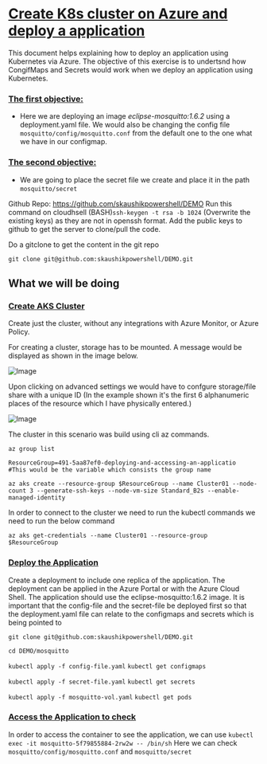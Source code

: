 # <ins> Create K8s cluster on Azure and deploy a application </ins>

This document helps explaining how to deploy an application using Kubernetes via Azure.
The objective of this exercise is to undertsnd how CongifMaps and Secrets would work when we deploy an application using Kubernetes. 
### <ins> The first objective: </ins> 
  - Here we are deploying an image *eclipse-mosquitto:1.6.2* using a deployment.yaml file. We would also be changing the config file ```mosquitto/config/mosquitto.conf``` from the default one to the one what we have in our configmap.
### <ins> The second objective: </ins>
  - We are going to place the secret file we create and place it in the path ```mosquitto/secret```

Github Repo:
https://github.com/skaushikpowershell/DEMO
Run this command on cloudhsell (BASH)```ssh-keygen -t rsa -b 1024``` (Overwrite the existing keys) as they are not in openssh format. 
Add the public keys to github to get the server to clone/pull the code.

Do a gitclone to get the content in the git repo

``` git clone git@github.com:skaushikpowershell/DEMO.git ```

## What we will be doing

### <ins>Create AKS Cluster</ins>

Create just the cluster, without any integrations with Azure Monitor, or Azure Policy.

For creating a cluster, storage has to be mounted. A message would be displayed as shown in the image below.

![Image](Images/No_Storage_Mounted.jpg)

Upon clicking on advanced settings we would have to confgure storage/file share with a unique ID (In the example shown it's the first 6 alphanumeric places of the resource which I have physically entered.)

![Image](Images/Create_Storage.jpg)

The cluster in this scenario was build using cli az commands.

```az group list```

```ResourceGroup=491-5aa87ef0-deploying-and-accessing-an-applicatio  #This would be the variable which consists the group name```

```az aks create --resource-group $ResourceGroup --name Cluster01 --node-count 3 --generate-ssh-keys --node-vm-size Standard_B2s --enable-managed-identity```

In order to connect to the cluster we need to run the kubectl commands we need to run the below command

```az aks get-credentials --name Cluster01 --resource-group $ResourceGroup```

### <ins>Deploy the Application</ins>

Create a deployment to include one replica of the application. The deployment can be applied in the Azure Portal or with the Azure Cloud Shell.
The application should use the eclipse-mosquitto:1.6.2 image.
It is important that the config-file and the secret-file be deployed first so that the deployment.yaml file can relate to the configmaps and secrets which is being pointed to 

``` git clone git@github.com:skaushikpowershell/DEMO.git ```

```cd DEMO/mosquitto```

```kubectl apply -f config-file.yaml```
```kubectl get configmaps```

```kubectl apply -f secret-file.yaml```
```kubectl get secrets```

```kubectl apply -f mosquitto-vol.yaml```
```kubectl get pods```

### <ins>Access the Application to check</ins> 

In order to access the container to see the application, we can use 
``` kubectl exec -it mosquitto-5f79855884-2rw2w -- /bin/sh ```
Here we can check ```mosquitto/config/mosquitto.conf``` and ```mosquitto/secret```
